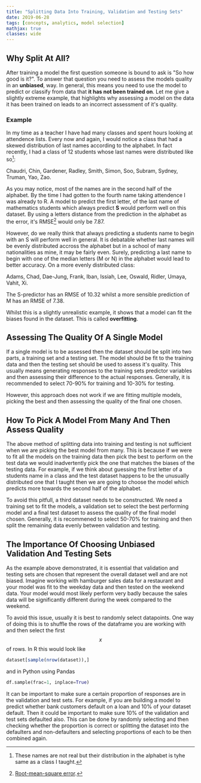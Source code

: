 ```yaml
---
title: "Splitting Data Into Training, Validation and Testing Sets"
date: 2019-06-28
tags: [concepts, analytics, model selection]
mathjax: true
classes: wide
---
```


## Why Split At All?

After training a model the first question someone is bound to ask is "So how good is it?". To answer that question you need to assess the models quality in an **unbiased**,  way. In general, this means you need to use the model to predict or classify from data that **it has not been trained on**. Let me give a slightly extreme example, that highlights why assessing a model on the data it has been trained on leads to an incorrect assessment of it's quality.

### Example

In my time as a teacher I have had many classes and spent hours looking at attendence lists. Every now and again, I would notice a class that had a skewed distribution of last names according to the alphabet. In fact recently, I had a class of 12 students whose last names were distributed like so[^1]:

Chaudri, Chin, Gardener, Radley, Smith, Simon, Soo, Subram, Sydney, Truman, Yao, Zao.

As you may notice, most of the names are in the second half of the alphabet. By the time I had gotten to the fourth name taking attendence I was already to R. A model to predict the first letter, of the last name of mathematics students which always predict **S** would perform well on this dataset. By using a letters distance from the prediction in the alphabet as the error, it's RMSE[^2] would only be 7.87.

However, do we really think that always predicting a students name to begin with an S will perform well in general. It is debatable whether last names will be evenly distributed accross the alphabet but in a school of many nationalities as mine, it may be fairly even. Surely, predicting a last name to begin with one of the median letters (M or N) in the alphabet would lead to better accuracy. On a more evenly distributed class:

Adams, Chad, Dae-Jung, Frank, Iban, Issiah, Lee, Oswald, Ridler, Umaya, Vahit, Xi.

The S-predictor has an RMSE of 10.32 whilst a more sensible prediction of M has an RMSE of 7.38.

Whilst this is a slightly unrealistic example, it shows that a model can fit the biases found in the dataset. This is called **overfitting**.

## Assessing The Quality Of A Single Model

If a single model is to be assessed then the dataset should be split into two parts, a training set and a testing set. The model should be fit to the training data and then the testing set should be used to assess it's quality. This usually means generating responses to the training sets predictor variables and then assessing their difference to the actual responses. Generally, it is recommended to select 70-90% for training and 10-30% for testing.

However, this approach does not work if we are fitting multiple models, picking the best and then assessing the quality of the final one chosen.

## How To Pick A Model From Many And Then Assess Quality

The above method of splitting data into training and testing is not sufficient when we are picking the best model from many. This is because if we were to fit all the models on the training data then pick the best to perform on the test data we would inadvertently pick the one that matches the biases of the testing data. For example, if we think about guessing the first letter of a students name in a class and the test dataset happens to be the unusually distributed one that I taught then we are going to choose the model which predicts more towards the second half of the alphabet.

To avoid this pitfull, a third dataset needs to be constructed. We need a training set to fit the models, a validation set to select the best performing model and a final test dataset to assess the quality of the final model chosen. Generally, it is recommened to select 50-70% for training and then split the remaining data evenly between validation and testing.

## The Importance Of Choosing Unbiased Validation And Testing Sets

As the example above demonstrated, it is essential that validation and testing sets are chosen that represent the overall dataset well and are not biased. Imagine working with hamburger sales data for a restaurant and your model was fit to the weekday data and then tested on the weekend data. Your model would most likely perform very badly because the sales data will be significantly different during the week compared to the weekend.

To avoid this issue, usually it is best to randomly select datapoints. One way of doing this is to shuffle the rows of the dataframe you are working with and then select the first $$x%$$ of rows. In R this would look like

```r
dataset[sample(nrow(dataset)),]
```

and in Python using Pandas

```python
df.sample(frac=1, inplace=True)
```

It can be important to make sure a certain proportion of responses are in the validation and test sets. For example, if you are building a model to predict whether bank customers default on a loan and 10% of your dataset default. Then it could be important to make sure 10% of the validation and test sets defaulted also. This can be done by randomly selecting and then checking whether the proportion is correct or splitting the dataset into the defaulters and non-defaulters and selecting proportions of each to be then combined again.

[^1]: These names are not real but their distribution in the alphabet is tyhe same as a class I taught.

[^2]: [Root-mean-square error](https://www.wikiwand.com/en/Root-mean-square_deviation).
